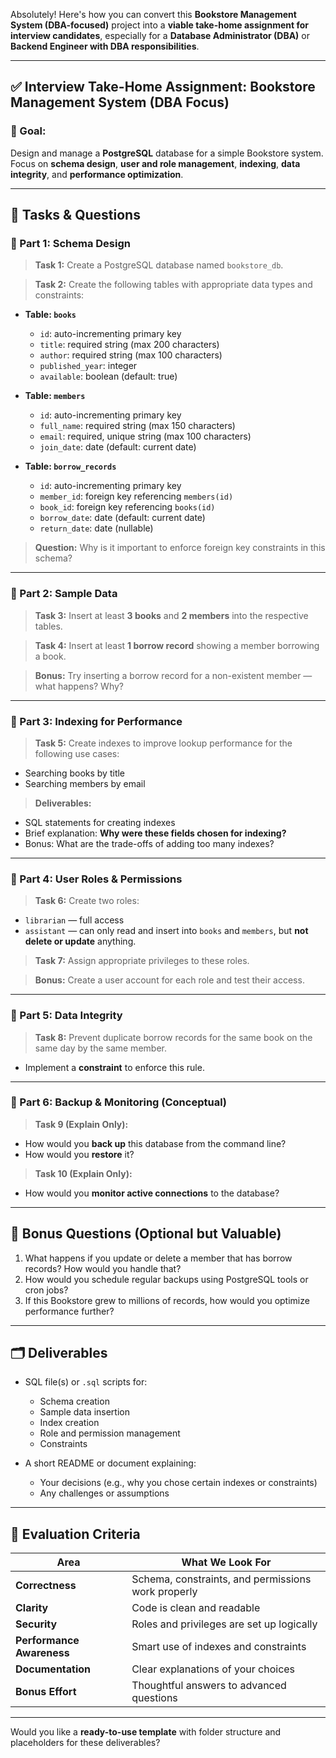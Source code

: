 Absolutely! Here's how you can convert this **Bookstore Management System (DBA-focused)** project into a **viable take-home assignment for interview candidates**, especially for a **Database Administrator (DBA)** or **Backend Engineer with DBA responsibilities**.

---

## ✅ Interview Take-Home Assignment: Bookstore Management System (DBA Focus)

### 🎯 Goal:

Design and manage a **PostgreSQL** database for a simple Bookstore system. Focus on **schema design**, **user and role management**, **indexing**, **data integrity**, and **performance optimization**.

---

## 🔧 Tasks & Questions

### 📌 Part 1: Schema Design

> **Task 1:** Create a PostgreSQL database named `bookstore_db`.

> **Task 2:** Create the following tables with appropriate data types and constraints:

* **Table: `books`**

  * `id`: auto-incrementing primary key
  * `title`: required string (max 200 characters)
  * `author`: required string (max 100 characters)
  * `published_year`: integer
  * `available`: boolean (default: true)

* **Table: `members`**

  * `id`: auto-incrementing primary key
  * `full_name`: required string (max 150 characters)
  * `email`: required, unique string (max 100 characters)
  * `join_date`: date (default: current date)

* **Table: `borrow_records`**

  * `id`: auto-incrementing primary key
  * `member_id`: foreign key referencing `members(id)`
  * `book_id`: foreign key referencing `books(id)`
  * `borrow_date`: date (default: current date)
  * `return_date`: date (nullable)

> **Question:** Why is it important to enforce foreign key constraints in this schema?

---

### 📌 Part 2: Sample Data

> **Task 3:** Insert at least **3 books** and **2 members** into the respective tables.

> **Task 4:** Insert at least **1 borrow record** showing a member borrowing a book.

> **Bonus:** Try inserting a borrow record for a non-existent member — what happens? Why?

---

### 📌 Part 3: Indexing for Performance

> **Task 5:** Create indexes to improve lookup performance for the following use cases:

* Searching books by title
* Searching members by email

> **Deliverables:**

* SQL statements for creating indexes
* Brief explanation: **Why were these fields chosen for indexing?**
* Bonus: What are the trade-offs of adding too many indexes?

---

### 📌 Part 4: User Roles & Permissions

> **Task 6:** Create two roles:

* `librarian` — full access
* `assistant` — can only read and insert into `books` and `members`, but **not delete or update** anything.

> **Task 7:** Assign appropriate privileges to these roles.

> **Bonus:** Create a user account for each role and test their access.

---

### 📌 Part 5: Data Integrity

> **Task 8:** Prevent duplicate borrow records for the same book on the same day by the same member.

* Implement a **constraint** to enforce this rule.

---

### 📌 Part 6: Backup & Monitoring (Conceptual)

> **Task 9 (Explain Only):**

* How would you **back up** this database from the command line?
* How would you **restore** it?

> **Task 10 (Explain Only):**

* How would you **monitor active connections** to the database?

---

## 🧠 Bonus Questions (Optional but Valuable)

1. What happens if you update or delete a member that has borrow records? How would you handle that?
2. How would you schedule regular backups using PostgreSQL tools or cron jobs?
3. If this Bookstore grew to millions of records, how would you optimize performance further?

---

## 🗂️ Deliverables

* SQL file(s) or `.sql` scripts for:

  * Schema creation
  * Sample data insertion
  * Index creation
  * Role and permission management
  * Constraints
* A short README or document explaining:

  * Your decisions (e.g., why you chose certain indexes or constraints)
  * Any challenges or assumptions

---

## 🧪 Evaluation Criteria

| Area                      | What We Look For                                   |
| ------------------------- | -------------------------------------------------- |
| **Correctness**           | Schema, constraints, and permissions work properly |
| **Clarity**               | Code is clean and readable                         |
| **Security**              | Roles and privileges are set up logically          |
| **Performance Awareness** | Smart use of indexes and constraints               |
| **Documentation**         | Clear explanations of your choices                 |
| **Bonus Effort**          | Thoughtful answers to advanced questions           |

---

Would you like a **ready-to-use template** with folder structure and placeholders for these deliverables?
